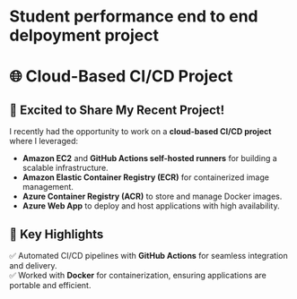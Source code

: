 # Student performance end to end delpoyment project

# 🌐 Cloud-Based CI/CD Project  

## 🚀 Excited to Share My Recent Project!  

I recently had the opportunity to work on a **cloud-based CI/CD project** where I leveraged:  

- **Amazon EC2** and **GitHub Actions self-hosted runners** for building a scalable infrastructure.  
- **Amazon Elastic Container Registry (ECR)** for containerized image management.  
- **Azure Container Registry (ACR)** to store and manage Docker images.  
- **Azure Web App** to deploy and host applications with high availability.  

## 📌 Key Highlights  

✅ Automated CI/CD pipelines with **GitHub Actions** for seamless integration and delivery.  
✅ Worked with **Docker** for containerization, ensuring applications are portable and efficient.  
